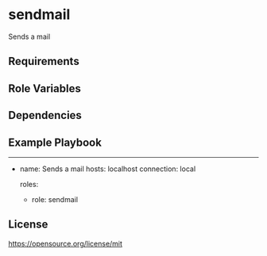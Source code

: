 sendmail
=========

Sends a mail

Requirements
------------

Role Variables
--------------

Dependencies
------------

Example Playbook
----------------

---
- name: Sends a mail
  hosts: localhost
  connection: local

  roles:

    - role: sendmail

License
-------

https://opensource.org/license/mit
